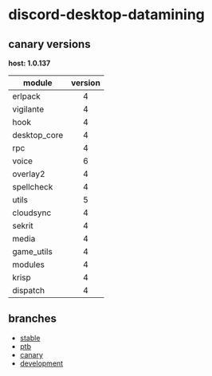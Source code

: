 # discord-desktop-datamining

## canary versions

**host: 1.0.137**

| module | version |
| ------ | :-----: |
| erlpack | 4 |
| vigilante | 4 |
| hook | 4 |
| desktop_core | 4 |
| rpc | 4 |
| voice | 6 |
| overlay2 | 4 |
| spellcheck | 4 |
| utils | 5 |
| cloudsync | 4 |
| sekrit | 4 |
| media | 4 |
| game_utils | 4 |
| modules | 4 |
| krisp | 4 |
| dispatch | 4 |

## branches

- [stable](https://github.com/OpenAsar/discord-desktop-datamining/tree/stable)
- [ptb](https://github.com/OpenAsar/discord-desktop-datamining/tree/ptb)
- [canary](https://github.com/OpenAsar/discord-desktop-datamining/tree/canary)
- [development](https://github.com/OpenAsar/discord-desktop-datamining/tree/development)